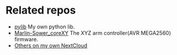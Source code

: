 # Related repos
- [pylib](https://github.com/voicevon/pylib)  My own python lib.
- [Marlin-Sower_coreXY](https://github.com/voicevon/Marlin/tree/sower_coreXY) The XYZ arm controller(AVR MEGA2560) firmware.
- [Others on my own NextCloud](http://voicevon.vicp.io:7001/nc/index.php/s/QYc38w795CtAfAo) 
